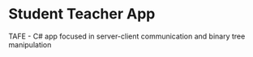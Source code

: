 # Student Teacher App
TAFE - C# app focused in server-client communication and binary tree manipulation
